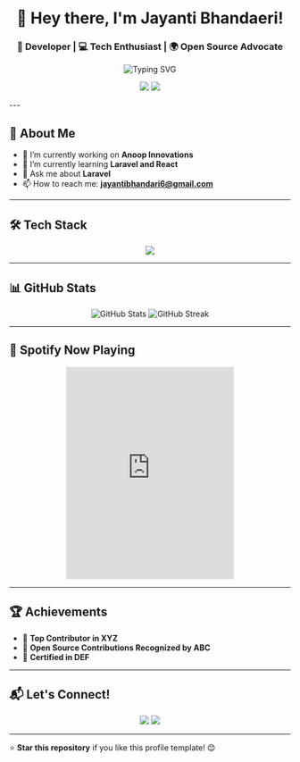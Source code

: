 <!-- Header Section -->
<h1 align="center">👋 Hey there, I'm Jayanti Bhandaeri!</h1>
<h3 align="center">🚀 Developer | 💻 Tech Enthusiast | 🌍 Open Source Advocate</h3>

<!-- Animated Banner -->
<p align="center">
  <img src="https://readme-typing-svg.demolab.com?font=Fira+Code&duration=4000&pause=1000&color=00C9FF&center=true&width=435&lines=Welcome+to+my+GitHub+Profile!;I'm+a+Passionate+Developer;Building+Awesome+Projects" alt="Typing SVG" />
</p>

<!-- Social Media & Stats -->
<p align="center">
  <a href="https://www.linkedin.com/in/jayanti-bhandari/"><img src="https://img.shields.io/badge/-LinkedIn-blue?style=for-the-badge&logo=linkedin" /></a>
  <a href="mailto:your.jayantibhandari6@example.com"><img src="https://img.shields.io/badge/-Email-D14836?style=for-the-badge&logo=gmail&logoColor=white" /></a>
</p>
---

## 🌟 **About Me**
- 🔭 I’m currently working on **Anoop Innovations**  
- 🌱 I’m currently learning **Laravel and React**  
- 💬 Ask me about **Laravel**  
- 📫 How to reach me: **jayantibhandari6@gmail.com**  

---

## 🛠️ **Tech Stack**
<p align="center">
  <img src="https://skillicons.dev/icons?i=html,css,javascript,react,python,java,github,git,linux,vscode" />
</p>

---

## 📊 **GitHub Stats**
<p align="center">
  <img src="https://github-readme-stats.vercel.app/api?username=jayantibhandari&show_icons=true&theme=radical" alt="GitHub Stats" />
  <img src="https://github-readme-streak-stats.herokuapp.com/?user=jayantibhandari&theme=radical" alt="GitHub Streak" />
</p>

---

## 🎵 **Spotify Now Playing**
<p align="center">
  <iframe src="https://open.spotify.com/embed/user/31zmf2isk7rolgr7dvdbasnohdwu" width="300" height="380" frameborder="0" allowtransparency="true" allow="encrypted-media"></iframe>
</p>


---

## 🏆 **Achievements**
- 🥇 **Top Contributor in XYZ**  
- 🥈 **Open Source Contributions Recognized by ABC**  
- 🏅 **Certified in DEF**  

---

## 📬 **Let's Connect!**
<p align="center">
  <a href="https://github.com/jayantibhandari"><img src="https://img.shields.io/badge/GitHub-%23121011.svg?&style=for-the-badge&logo=github&logoColor=white" /></a>
  <a href="https://linkedin.com/in/jayantibhandari"><img src="https://img.shields.io/badge/LinkedIn-%230077B5.svg?&style=for-the-badge&logo=linkedin&logoColor=white" /></a>
</p>

---

⭐ **Star this repository** if you like this profile template! 😊
